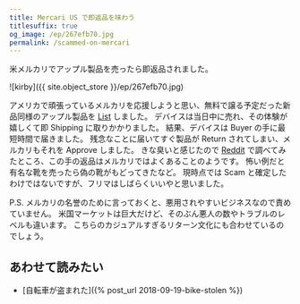 ```yaml
---
title: Mercari US で即返品を味わう
titlesuffix: true
og_image: /ep/267efb70.jpg
permalink: /scammed-on-mercari
---
```


米メルカリでアップル製品を売ったら即返品されました。

![kirby]({{ site.object_store }}/ep/267efb70.jpg)

アメリカで頑張っているメルカリを応援しようと思い、無料で譲る予定だった新品同様のアップル製品を [List](https://twitter.com/tmaesaka/status/1053362964814737408) しました。
デバイスは当日中に売れ、その体験が嬉しくて即 Shipping に取りかかりました。
結果、デバイスは Buyer の手に最短時間で届きました。
残念なことに届いてすぐ製品が Return されてしまい、メルカリもそれを Approve しました。
きな臭いと感じたので [Reddit](https://www.reddit.com/r/Mercari/) で調べてみたところ、この手の返品はメルカリではよくあることのようです。
怖い例だと有名な靴を売ったら偽の靴がもどってきたなど。
現時点では Scam と確定したわけではないですが、フリマはしばらくいいやと思いました。

P.S. メルカリの名誉のために言っておくと、悪用されやすいビジネスなので責めていません。
米国マーケットは巨大だけど、そのぶん悪人の数やトラブルのレベルも違います。
こちらのカジュアルすぎるリターン文化にも合わせているのでしょう。

## あわせて読みたい

- [自転車が盗まれた]({% post_url 2018-09-19-bike-stolen %})

